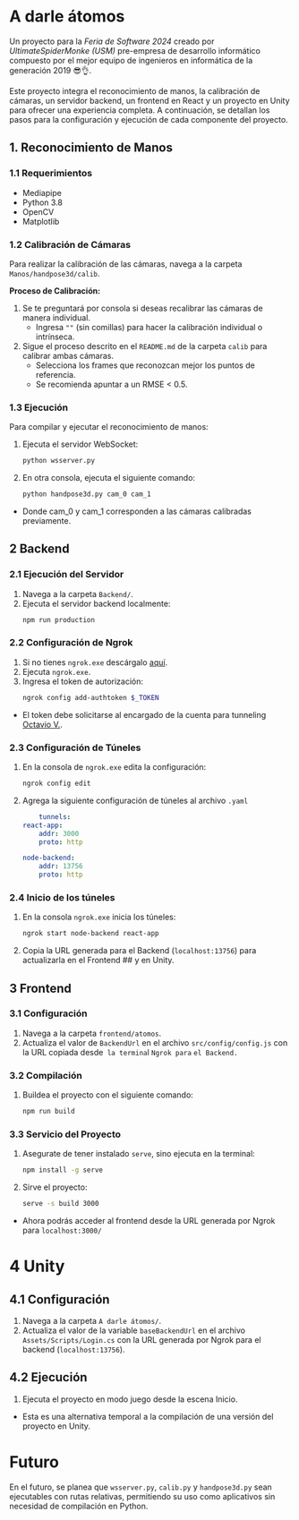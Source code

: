# A darle átomos
Un proyecto para la _Feria de Software 2024_ creado por _UltimateSpiderMonke (USM)_ pre-empresa de desarrollo informático compuesto por el mejor equipo de ingenieros en informática de la generación 2019 😎👌.  

Este proyecto integra el reconocimiento de manos, la calibración de cámaras, un servidor backend, un frontend en React y un proyecto en Unity para ofrecer una experiencia completa. A continuación, se detallan los pasos para la configuración y ejecución de cada componente del proyecto.

## 1. Reconocimiento de Manos

### 1.1 Requerimientos

- Mediapipe
- Python 3.8
- OpenCV
- Matplotlib

### 1.2 Calibración de Cámaras

Para realizar la calibración de las cámaras, navega a la carpeta `Manos/handpose3d/calib`.

**Proceso de Calibración:**
1. Se te preguntará por consola si deseas recalibrar las cámaras de manera individual.
   - Ingresa `""` (sin comillas) para hacer la calibración individual o intrínseca.
2. Sigue el proceso descrito en el `README.md` de la carpeta `calib` para calibrar ambas cámaras.
   - Selecciona los frames que reconozcan mejor los puntos de referencia.
   - Se recomienda apuntar a un RMSE < 0.5.

### 1.3 Ejecución

Para compilar y ejecutar el reconocimiento de manos:

1. Ejecuta el servidor WebSocket:
   ```bash
   python wsserver.py
2. En otra consola, ejecuta el siguiente comando:
   ```bash
   python handpose3d.py cam_0 cam_1
- Donde cam_0 y cam_1 corresponden a las cámaras calibradas previamente.
## 2 Backend
### 2.1 Ejecución del Servidor
1. Navega a la carpeta `Backend/`.
2. Ejecuta el servidor backend localmente:
    ```bash
    npm run production
### 2.2 Configuración de Ngrok
1. Si no tienes `ngrok.exe` descárgalo [aquí](https://dashboard.ngrok.com/get-started/setup/windows).
2. Ejecuta `ngrok.exe`.
3. Ingresa el token de autorización:
    ```bash
    ngrok config add-authtoken $_TOKEN

- El token debe solicitarse al encargado de la cuenta para tunneling [Octavio V.](github.com/CtmOcho/).
### 2.3 Configuración de Túneles
1. En la consola de `ngrok.exe` edita la configuración:
    ```bash
    ngrok config edit
2. Agrega la siguiente configuración de túneles al archivo `.yaml`
    ```yaml
        tunnels:
    react-app:
        addr: 3000
        proto: http
    
    node-backend:
        addr: 13756
        proto: http
### 2.4 Inicio de los túneles
1. En la consola `ngrok.exe` inicia los túneles:
    ```bash 
    ngrok start node-backend react-app
2. Copia la URL generada para el Backend (`localhost:13756`) para actualizarla en el Frontend ## y en Unity.
## 3 Frontend
### 3.1 Configuración
1. Navega a la carpeta `frontend/atomos`.
2. Actualiza el valor de `BackendUrl` en el archivo `src/config/config.js` con la URL copiada desde` la termina`l `Ngrok para` `el Backend.`
### 3.2 Compilación
1. Buildea el proyecto con el siguiente comando:
    ```bash 
    npm run build
### 3.3 Servicio del Proyecto
1. Asegurate de tener instalado `serve`, sino ejecuta en la terminal:
    ```bash
    npm install -g serve
2. Sirve el proyecto:
    ```bash
    serve -s build 3000
- Ahora podrás acceder al frontend desde la URL generada por Ngrok para `localhost:3000/ `

# 4 Unity
## 4.1 Configuración
1. Navega a la carpeta `A darle átomos/`.
2. Actualiza el valor de la variable `baseBackendUrl` en el archivo `Assets/Scripts/Login.cs` con la URL generada por Ngrok para el backend (``localhost:13756``).
## 4.2 Ejecución
1. Ejecuta el proyecto en modo juego desde la escena Inicio.
- Esta es una alternativa temporal a la compilación de una versión del proyecto en Unity.

# Futuro
En el futuro, se planea que `wsserver.py`, `calib.py` y `handpose3d.py` sean ejecutables con rutas relativas, permitiendo su uso como aplicativos sin necesidad de compilación en Python.



